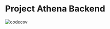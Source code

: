 # Project Athena Backend
[![codecov](https://codecov.io/gh/ZarakiKanzaki/ProjectAthenaBot/branch/main/graph/badge.svg?token=DRAS879B4A)](https://codecov.io/gh/ZarakiKanzaki/ProjectAthenaBackend)